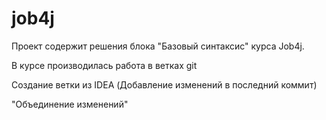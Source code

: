 # job4j
Проект содержит решения блока "Базовый синтаксис" курса Job4j.

В курсе производилась работа в ветках git

Создание ветки из IDEA
(Добавление изменений в последний коммит)

"Объединение изменений"